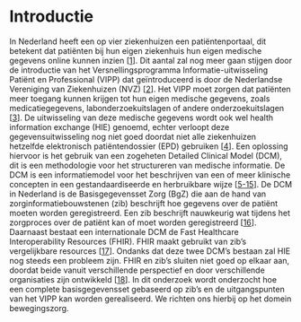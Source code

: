 # Introductie

In Nederland heeft een op vier ziekenhuizen een patiëntenportaal, dit betekent dat patiënten bij hun eigen ziekenhuis hun eigen medische gegevens online kunnen inzien \[[1](/referenties.md)\]. Dit aantal zal nog meer gaan stijgen door de introductie van het Versnellingsprogramma Informatie-uitwisseling Patiënt en Professional (VIPP) dat geïntroduceerd is door de Nederlandse Vereniging van Ziekenhuizen (NVZ) \[[2](/referenties.md)\]. Het VIPP moet zorgen dat patiënten meer toegang kunnen krijgen tot hun eigen medische gegevens, zoals medicatiegegevens, labonderzoekuitslagen of andere onderzoekuitslagen \[[3](/referenties.md)\]. De uitwisseling van deze medische gegevens wordt ook wel health information exchange (HIE) genoemd, echter verloopt deze gegevensuitwisseling nog niet goed doordat niet alle ziekenhuizen hetzelfde elektronisch patiëntendossier (EPD) gebruiken \[[4](/referenties.md)\]. Een oplossing hiervoor is het gebruik van een zogeheten Detailed Clinical Model (DCM), dit is een methodologie voor het structureren van medische informatie. De DCM is een informatiemodel voor het beschrijven van een of meer klinische concepten in een gestandaardiseerde en herbruikbare wijze \[[5-15](/referenties.md)\]. De DCM in Nederland is de Basisgegevensset Zorg (BgZ) die aan de hand van zorginformatiebouwstenen (zib) beschrijft hoe gegevens over de patiënt moeten worden geregistreerd. Een zib beschrijft nauwkeurig wat tijdens het zorgproces over de patiënt kan of moet worden geregistreerd \[[16](/referenties.md)\]. Daarnaast bestaat een internationale DCM de Fast Healthcare Interoperability Resources (FHIR). FHIR maakt gebruikt van zib’s vergelijkbare resources \[[17](/referenties.md)\]. Ondanks dat deze twee DCM’s bestaan zal HIE nog steeds een probleem zijn. FHIR en zib’s sluiten niet goed op elkaar aan, doordat beide vanuit verschillende perspectief en door verschillende organisaties zijn ontwikkeld \[[18](/referenties.md)\]. In dit onderzoek wordt onderzocht hoe een complete basisgegevensset gebaseerd op zib’s en de uitgangspunten van het VIPP kan worden gerealiseerd. We richten ons hierbij op het domein bewegingszorg.

